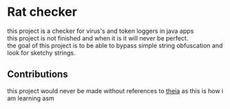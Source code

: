 # Rat checker
this project is a checker for virus's and token loggers in java apps<br>
this project is not finished and when it is it will never be perfect. <br>
the goal of this project is to be able to bypass simple string obfuscation and look for sketchy strings. <br>

## Contributions

this project would never be made without references to [theia](https://github.com/Tigermouthbear/Theia) as this is how i am learning asm
